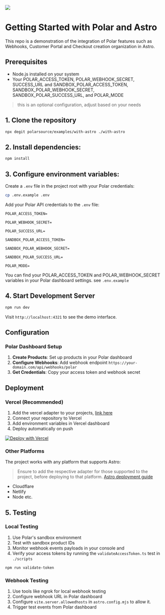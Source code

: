 ![](../logo.svg)

# Getting Started with Polar and Astro

This repo is a demonstration of the integration of Polar features such as Webhooks, Customer Portal and Checkout creation organization in Astro.

## Prerequisites

- Node.js installed on your system
- Your POLAR_ACCESS_TOKEN, POLAR_WEBHOOK_SECRET, SUCCESS_URL  and SANDBOX_POLAR_ACCESS_TOKEN, SANDBOX_POLAR_WEBHOOK_SECRET, SANDBOX_POLAR_SUCCESS_URL, and POLAR_MODE
> this is an optional configuration, adjust based on your needs



## 1. Clone the repository

```bash
npx degit polarsource/examples/with-astro ./with-astro
```

## 2. Install dependencies:

```bash
npm install
```

## 3. Configure environment variables:

Create a `.env` file in the project root with your Polar credentials:

```bash
cp .env.example .env
```

Add your Polar API credentials to the `.env` file:

```env
POLAR_ACCESS_TOKEN=

POLAR_WEBHOOK_SECRET=

POLAR_SUCCESS_URL=

SANDBOX_POLAR_ACCESS_TOKEN=

SANDBOX_POLAR_WEBHOOK_SECRET=

SANDBOX_POLAR_SUCCESS_URL=

POLAR_MODE=
```

You can find your POLAR_ACCESS_TOKEN and POLAR_WEBHOOK_SECRET variables in your Polar dashboard settings. see `.env.example`

## 4. Start Development Server

```bash
npm run dev
```

Visit `http://localhost:4321` to see the demo interface.

## Configuration

### Polar Dashboard Setup

1. **Create Products**: Set up products in your Polar dashboard
2. **Configure Webhooks**: Add webhook endpoint `https://your-domain.com/api/webhooks/polar`
3. **Get Credentials**: Copy your access token and webhook secret

## Deployment

### Vercel (Recommended)

1. Add the vercel adapter to your projects, [link here](https://docs.astro.build/en/guides/integrations-guide/vercel/#installation)
1. Connect your repository to Vercel
1. Add environment variables in Vercel dashboard
1. Deploy automatically on push

[![Deploy with Vercel](https://vercel.com/button)](https://vercel.com/new/clone?repository-url=https://github.com/polarsource/examples/tree/main/with-astro&env=POLAR_ACCESS_TOKEN,POLAR_WEBHOOK_SECRET,POLAR_SUCCESS_URL,SANDBOX_POLAR_ACCESS_TOKEN,SANDBOX_POLAR_WEBHOOK_SECRET,SANDBOX_POLAR_SUCCESS_URL,POLAR_MODE&envDescription=Configure%20your%20Polar%20API%20credentials%20and%20mode.&envLink=https://docs.polar.sh/integrate/webhooks/endpoints#setup-webhooks)

### Other Platforms

The project works with any platform that supports Astro:

> Ensure to add the respective adapter for those supported to the project, before deploying to that platform. [Astro deployment guide](https://docs.astro.build/en/guides/deploy/)

- Cloudflare
- Netlify
- Node etc.

## 5. Testing

### Local Testing

1. Use Polar's sandbox environment
2. Test with sandbox product IDs
3. Monitor webhook events payloads in your console and
4. Verify your access tokens by running the `validateAccessToken.ts` test in `./scripts`

```bash
npm run validate-token
```

### Webhook Testing

1. Use tools like ngrok for local webhook testing
2. Configure webhook URL in Polar dashboard
3. Configure `vite.server.allowedhosts` in `astro.config.mjs` to allow it.
4. Trigger test events from Polar dashboard
